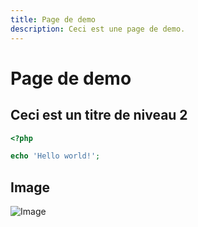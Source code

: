 ```yaml
---
title: Page de demo
description: Ceci est une page de demo.
---
```


# Page de demo

## Ceci est un titre de niveau 2

```php
<?php

echo 'Hello world!';

```

## Image

![Image](/icon-512x512.png)